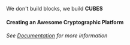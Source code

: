 We don't build blocks, we build **CUBES**
#### Creating an **Awesome** Cryptographic Platform
###### See [Documentation](https://nxi3.github.io) for more information

<!---
NXi3/NXi3 is a ✨ special ✨ repository because its `README.md` (this file) appears on your GitHub profile.
You can click the Preview link to take a look at your changes.
--->
